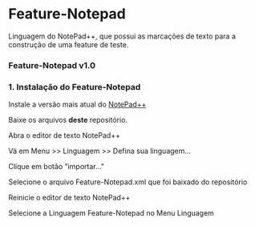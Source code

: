 # Feature-Notepad
Linguagem do NotePad++, que possui as marcações de texto para a construção de uma feature de teste.

### Feature-Notepad v1.0


### 1. Instalação do Feature-Notepad

Instale a versão mais atual do [NotePad++](https://notepad-plus-plus.org/)

Baixe os arquivos  __deste__ repositório.

Abra o editor de texto NotePad++

Vá em Menu >> Linguagem >> Defina sua linguagem...

Clique em botão "importar..."

Selecione o arquivo Feature-Notepad.xml que foi baixado do repositório

Reinicie o editor de texto NotePad++

Selecione a Linguagem Feature-Notepad no Menu Linguagem

